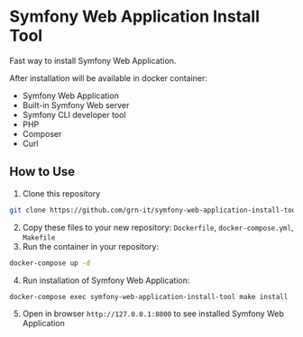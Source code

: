 # Symfony Web Application Install Tool

Fast way to install Symfony Web Application.  

After installation will be available in docker container:
- Symfony Web Application
- Built-in Symfony Web server
- Symfony CLI developer tool
- PHP
- Composer
- Curl

## How to Use
1. Clone this repository
```bash
git clone https://github.com/grn-it/symfony-web-application-install-tool.git
```
2. Copy these files to your new repository: `Dockerfile`, `docker-compose.yml`, `Makefile`
3. Run the container in your repository:  
```bash
docker-compose up -d
```
4. Run installation of Symfony Web Application:  
```bash
docker-compose exec symfony-web-application-install-tool make install
```
5. Open in browser `http://127.0.0.1:8000` to see installed Symfony Web Application
